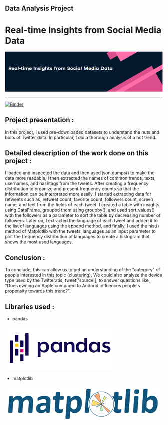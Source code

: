 ## Data Analysis Project
# Real-time Insights from Social Media Data

![](Images/title.PNG)

-----------------------------------------------------

[![Binder](https://mybinder.org/badge_logo.svg)](https://mybinder.org/v2/gh/YassineBouriga/Real-time-Insights-from-Social-Media-Data/main?labpath=notebook.ipynb)

## Project presentation :

In this project, I used pre-downloaded datasets to understand the nuts and bolts of Twitter data.
In particular, I did a thorough analysis of a hot trend.

## Detailed description of the work done on this project :

I loaded and inspected the data and then used json.dumps() to make the data more readable, I then extracted the names of common trends, texts, usernames, and hashtags from the tweets.
After creating a frequency distribution to organize and present frequency counts so that the information can be interpreted more easily, 
I started extracting data for retweets such as; retweet count, favorite count, followers count, screen name, and text from the fields of each tweet.
I created a table with insights using DataFrame, grouped them using groupby(), and used sort_values() with the followers as a parameter to sort the table by decreasing number of followers.
Later on, I extracted the language of each tweet and added it to the list of languages using the append method, 
and finally, I used the hist() method of Matplotlib with the tweets_languages as an input parameter to plot the frequency distribution of languages to create a histogram that shows the most used languages.

## Conclusion :

To conclude, this can allow us to get an understanding of the "category" of people interested in this topic (clustering). We could also analyze the device type used by the Twitteratis, tweet['source'], to answer questions like, "Does owning an Apple compared to Andorid influences people's propensity towards this trend?".

## Libraries used :

* pandas

![](Images/pandas.PNG)


* matplotlib

![](Images/matplotlib.PNG)
